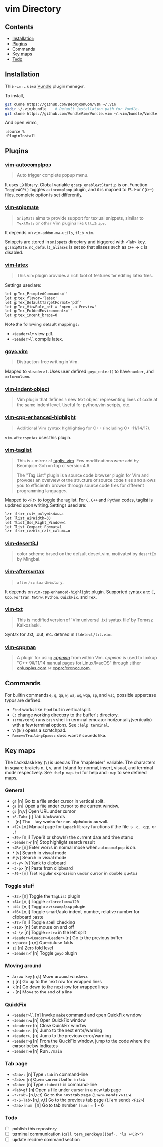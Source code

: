 # vim Directory

## Contents

- [Installation](#installation)
- [Plugins](#plugins)
- [Commands](#commands)
- [Key maps](#key-maps)
- [Todo](#todo)

## Installation

This `vimrc` uses [Vundle](https://github.com/VundleVim/Vundle.vim) plugin manager.

To install,
```bash
git clone https://github.com/BeomjoonGoh/vim ~/.vim
mkdir ~/.vim/bundle    # Default installation path for Vundle.
git clone https://github.com/VundleVim/Vundle.vim ~/.vim/bundle/Vundle.vim
```

And open vimrc,
```vim
:source %
:PluginInstall
```

## Plugins

### [vim-autocomplpop](https://github.com/othree/vim-autocomplpop)

> Auto trigger complete popup menu.

It uses `L9` library.  Global variable `g:acp_enableAtStartup` is on.
Function `ToggleACP()` toggles `autocomplpop` plugin, and it is mapped to
`F5`. For `C`(`C++`) files, complete option is set differently.


### [vim-snipmate](https://github.com/garbas/vim-snipmate)

> `SnipMate` aims to provide support for textual snippets, similar to
> `TextMate` or other Vim plugins like `UltiSnips`.

It depends on `vim-addon-mw-utils`, `tlib_vim`.

Snippets are stored in `snippets` directory and triggered with `<Tab>` key.
`g:snipMate.no_default_aliases` is set so that aliases such as `C++` -> `C` is
disabled.


### [vim-latex](https://github.com/vim-latex/vim-latex)

> This vim plugin provides a rich tool of features for editing latex files.

Settings used are:
```vim
let g:Tex_PromptedCommands=''
let g:tex_flavor='latex'
let g:Tex_DefaultTargetFormat='pdf'
let g:Tex_ViewRule_pdf = 'open -a Preview'
let g:Tex_FoldedEnvironments=''
let g:tex_indent_brace=0
```

Note the following default mappings:
* `<Leader>lv` view pdf.
* `<Leader>ll` compile latex.


### [goyo.vim](https://github.com/junegunn/goyo.vim)

> Distraction-free writing in Vim.

Mapped to `<Leader>f`. Uses user defined `goyo_enter()` to have `number`, and
`colorcolumn`.


### [vim-indent-object](https://github.com/michaeljsmith/vim-indent-object)

> Vim plugin that defines a new text object representing lines of code at the
> same indent level. Useful for python/vim scripts, etc.


### [vim-cpp-enhanced-highlight](https:/github.com/octol/vim-cpp-enhanced-highlight)

> Additional Vim syntax highlighting for C++ (including C++11/14/17).

`vim-aftersyntax` uses this plugin.


### [vim-taglist](https://github.com/BeomjoonGoh/vim-taglist)

> This is a mirror of [taglist.vim](http://www.vim.org/scripts/script.php?script_id=273).
> Few modifications were add by Beomjoon Goh on top of version 4.6.
>
> The "Tag List" plugin is a source code browser plugin for Vim and provides
> an overview of the structure of source code files and allows you to
> efficiently browse through source code files for different programming
> languages.

Mapped to `<F3>` to toggle the taglist. For `C`, `C++` and `Python` codes,
taglist is updated upon writing.  Settings used are:

```vim
let Tlist_Exit_OnlyWindow=1
let Tlist_WinWidth=30
let Tlist_Use_Right_Window=1
let Tlist_Compact_Format=1
let Tlist_Enable_Fold_Column=0
```

### [vim-desertBJ](https://github.com/BeomjoonGoh/vim-desertBJ)

> color scheme based on the default desert.vim, motivated by `desertEx` by Mingbai.


### [vim-aftersyntax](https://github.com/BeomjoonGoh/vim-aftersyntax)

> `after/syntax` directory.

It depends on `vim-cpp-enhanced-highlight` plugin.  Supported syntax are: `C`,
`Cpp`, `Fortran`, `Netrw`, `Python`, `QuickFix`, and `TeX`.


### [vim-txt](https://github.com/BeomjoonGoh/vim-txt)

> This is modified version of 'Vim universal .txt syntax file' by Tomasz
> Kalkosiński.

Syntax for .txt, .out, etc. defined in `ftdetect/txt.vim`.

### [vim-cppman](https://github.com/BeomjoonGoh/vim-cppman)

> A plugin for using [*cppman*](https://github.com/aitjcize/cppman) from within
> Vim. *cppman* is used to lookup "C++ 98/11/14 manual pages for Linux/MacOS"
> through either [cplusplus.com](https://cplusplus.com) or
> [cppreference.com](https://cppreference.com).


## Commands

For builtin commands `e`, `q`, `qa`, `w`, `wa`, `wq`, `wqa`, `sp`, and `vsp`,
possible uppercase typos are defined.

* `Find` works like `find` but in vertical split.
* `Cd` change working directory to the buffer's directory.
* `Term`(`Vterm`) runs `bash` shell in terminal emulator
  horizontally(vertically) with a few terminal options. See `:help terminal`.
* `Vn`(`Sn`) opens a scratchpad.
* `RemoveTrailingSpaces` does want it sounds like.


## Key maps

The backslash key (`\`) is used as The "mapleader" variable. The characters in
square brakets n, i, v, and t stand for normal, insert, visual, and terminal
mode respectively. See `:help map.txt` for help and `:map` to see defined maps.

### General

* `gf` [n] Go to a file under cursor in vertical split.
* `gF` [n] Open a file under cursor to the current window.
* `go` [n,v] Open URL under cursor
* `<S-Tab>` [i] Tab backwards.
* `~` [n] The `~` key works for non-alphabets as well.
* `<F2>` [n] Manual page for `Lapack` library functions if the file is `.c`,
  `.cpp`, or `.h`
* `<F9>` [n,i] Type(i) or show(n) the current date and time stamp
* `<Leader>r` [n] Stop highlight search result
* `<CR>` [n] Enter works in normal mode when `autocomplpop` is on.
* `*` [v] Search in visual mode 
* `#` [v] Search in visual mode 
* `<C-y>` [v] Yank to clipboard
* `<C-p>` [n] Paste from clipboard
* `<F8>` [n] Test regular expression under cursor in double quotes


### Toggle stuff

* `<F3>` [n] Toggle the `TagList` plugin
* `<F4>` [n,i] Toggle `colorcolumn=120`
* `<F5>` [n,i] Toggle `autocomplpop` plugin
* `<F6>` [n,i] Toggle smart/auto indent, number, relative number for clipboard
  paste
* `<F7>` [n,i] Toggle spell checking
* `<F10>` [n] Set mouse on and off
* `<C-\>` [n] Toggle `netrw` in the left split
* `<Leader><Leader><Leader>` [n] Go to the previous buffer
* `<Space>` [n,v] Open/close folds
* `z0` [n] Zero fold level
* `<Leader>f` [n] Toggle `goyo` plugin


### Moving around

* `Arrow key` [n,t] Move around windows
* `j` [n] Go up to the next row for wrapped lines
* `k` [n] Go down to the next row for wrapped lines
* `-` [n] Move to the end of a line


### QuickFix

* `<Leader>ll` [n] Invoke `make` command and open QuickFix window
* `<Leader>w` [n] Open QuickFix window
* `<Leader>c` [n] Close QuickFix window
* `<Leader>.` [n] Jump to the next error/warning
* `<Leader>,` [n] Jump to the previous error/warning
* `<Leader>g` [n] From the QuickFix window, jump to the code where the cursor
  below indicates
* `<Leader>e` [n] Run `./main`


### Tab page

* `<Tab>:` [n] Type `:tab` in command-line
* `<Tab>n` [n] Open current buffer in tab
* `<Tab>e` [n] Type `:tabedit` in command-line
* `<Tab>gf` [n] Open a file under cursor in a new tab page
* `<C-Tab>` [n,i,v,t] Go to the next tab page (`iTerm` sends `<F11>`)
* `<C-S-Tab>` [n,i,v,t] Go to the previous tab page (`iTerm` sends `<F12>`)
* `<Tab>[num]` [n] Go to tab number `[num]` = 1 ~ 6 


### Todo
* [ ] publish this repository
* [ ] terminal communication (`call term_sendkeys({buf}, "ls \<CR>"`)
* [ ] update readme command section
